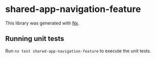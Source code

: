 # shared-app-navigation-feature

This library was generated with [Nx](https://nx.dev).

## Running unit tests

Run `nx test shared-app-navigation-feature` to execute the unit tests.
